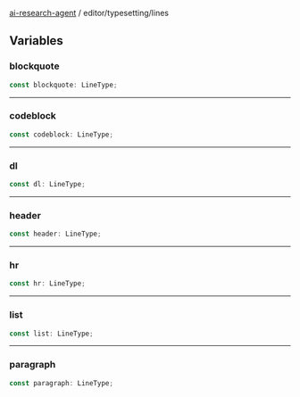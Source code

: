[ai-research-agent](../../modules.md) / editor/typesetting/lines

## Variables

### blockquote

```ts
const blockquote: LineType;
```

***

### codeblock

```ts
const codeblock: LineType;
```

***

### dl

```ts
const dl: LineType;
```

***

### header

```ts
const header: LineType;
```

***

### hr

```ts
const hr: LineType;
```

***

### list

```ts
const list: LineType;
```

***

### paragraph

```ts
const paragraph: LineType;
```
